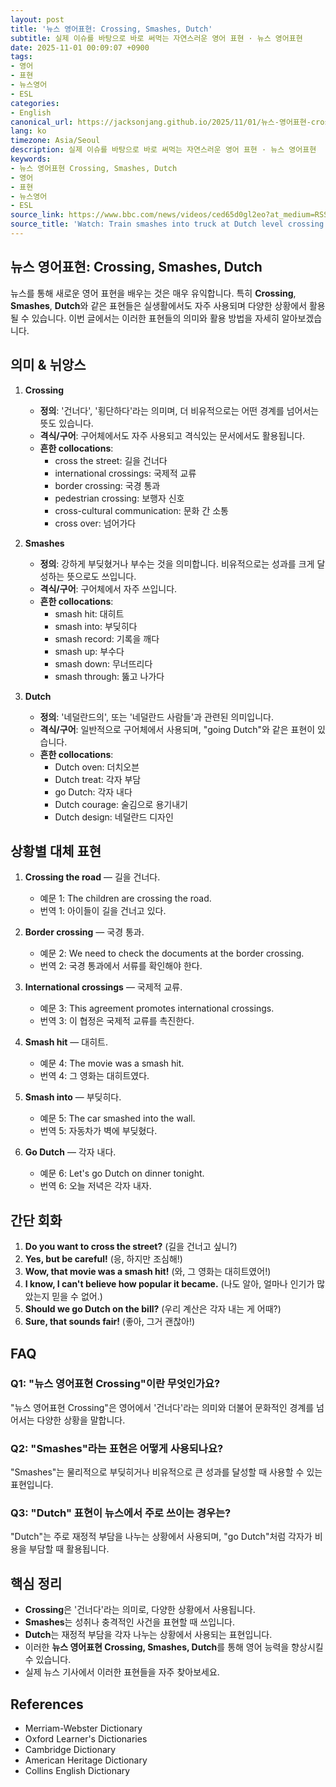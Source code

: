 ```yaml
---
layout: post
title: '뉴스 영어표현: Crossing, Smashes, Dutch'
subtitle: 실제 이슈를 바탕으로 바로 써먹는 자연스러운 영어 표현 · 뉴스 영어표현
date: 2025-11-01 00:09:07 +0900
tags:
- 영어
- 표현
- 뉴스영어
- ESL
categories:
- English
canonical_url: https://jacksonjang.github.io/2025/11/01/뉴스-영어표현-crossing-smashes-dutch/
lang: ko
timezone: Asia/Seoul
description: 실제 이슈를 바탕으로 바로 써먹는 자연스러운 영어 표현 · 뉴스 영어표현
keywords:
- 뉴스 영어표현 Crossing, Smashes, Dutch
- 영어
- 표현
- 뉴스영어
- ESL
source_link: https://www.bbc.com/news/videos/ced65d0gl2eo?at_medium=RSS&at_campaign=rss
source_title: 'Watch: Train smashes into truck at Dutch level crossing'
---
```


## 뉴스 영어표현: Crossing, Smashes, Dutch

뉴스를 통해 새로운 영어 표현을 배우는 것은 매우 유익합니다. 특히 **Crossing**, **Smashes**, **Dutch**와 같은 표현들은 실생활에서도 자주 사용되며 다양한 상황에서 활용될 수 있습니다. 이번 글에서는 이러한 표현들의 의미와 활용 방법을 자세히 알아보겠습니다.

## 의미 & 뉘앙스

1. **Crossing**
   - **정의**: '건너다', '횡단하다'라는 의미며, 더 비유적으로는 어떤 경계를 넘어서는 뜻도 있습니다.
   - **격식/구어**: 구어체에서도 자주 사용되고 격식있는 문서에서도 활용됩니다.
   - **흔한 collocations**: 
     - cross the street: 길을 건너다
     - international crossings: 국제적 교류
     - border crossing: 국경 통과
     - pedestrian crossing: 보행자 신호
     - cross-cultural communication: 문화 간 소통
     - cross over: 넘어가다

2. **Smashes**
   - **정의**: 강하게 부딪혔거나 부수는 것을 의미합니다. 비유적으로는 성과를 크게 달성하는 뜻으로도 쓰입니다.
   - **격식/구어**: 구어체에서 자주 쓰입니다.
   - **흔한 collocations**:
     - smash hit: 대히트
     - smash into: 부딪히다
     - smash record: 기록을 깨다
     - smash up: 부수다
     - smash down: 무너뜨리다
     - smash through: 뚫고 나가다

3. **Dutch**
   - **정의**: '네덜란드의', 또는 '네덜란드 사람들'과 관련된 의미입니다. 
   - **격식/구어**: 일반적으로 구어체에서 사용되며, "going Dutch"와 같은 표현이 있습니다.
   - **흔한 collocations**:
     - Dutch oven: 더치오븐
     - Dutch treat: 각자 부담
     - go Dutch: 각자 내다
     - Dutch courage: 술김으로 용기내기
     - Dutch design: 네덜란드 디자인

## 상황별 대체 표현

1. **Crossing the road** — 길을 건너다.
   - 예문 1: The children are crossing the road.
   - 번역 1: 아이들이 길을 건너고 있다.

2. **Border crossing** — 국경 통과.
   - 예문 2: We need to check the documents at the border crossing.
   - 번역 2: 국경 통과에서 서류를 확인해야 한다.

3. **International crossings** — 국제적 교류.
   - 예문 3: This agreement promotes international crossings.
   - 번역 3: 이 협정은 국제적 교류를 촉진한다.

4. **Smash hit** — 대히트.
   - 예문 4: The movie was a smash hit.
   - 번역 4: 그 영화는 대히트였다.

5. **Smash into** — 부딪히다.
   - 예문 5: The car smashed into the wall.
   - 번역 5: 자동차가 벽에 부딪혔다.

6. **Go Dutch** — 각자 내다.
   - 예문 6: Let's go Dutch on dinner tonight.
   - 번역 6: 오늘 저녁은 각자 내자.

## 간단 회화

1. **Do you want to cross the street?** (길을 건너고 싶니?)
2. **Yes, but be careful!** (응, 하지만 조심해!)
3. **Wow, that movie was a smash hit!** (와, 그 영화는 대히트였어!)
4. **I know, I can't believe how popular it became.** (나도 알아, 얼마나 인기가 많았는지 믿을 수 없어.)
5. **Should we go Dutch on the bill?** (우리 계산은 각자 내는 게 어때?)
6. **Sure, that sounds fair!** (좋아, 그거 괜찮아!)

## FAQ

### Q1: "뉴스 영어표현 Crossing"이란 무엇인가요?
"뉴스 영어표현 Crossing"은 영어에서 '건너다'라는 의미와 더불어 문화적인 경계를 넘어서는 다양한 상황을 말합니다.

### Q2: "Smashes"라는 표현은 어떻게 사용되나요?
"Smashes"는 물리적으로 부딪히거나 비유적으로 큰 성과를 달성할 때 사용할 수 있는 표현입니다.

### Q3: "Dutch" 표현이 뉴스에서 주로 쓰이는 경우는?
"Dutch"는 주로 재정적 부담을 나누는 상황에서 사용되며, "go Dutch"처럼 각자가 비용을 부담할 때 활용됩니다.

## 핵심 정리

- **Crossing**은 '건너다'라는 의미로, 다양한 상황에서 사용됩니다.
- **Smashes**는 성취나 충격적인 사건을 표현할 때 쓰입니다.
- **Dutch**는 재정적 부담을 각자 나누는 상황에서 사용되는 표현입니다.
- 이러한 **뉴스 영어표현 Crossing, Smashes, Dutch**를 통해 영어 능력을 향상시킬 수 있습니다.
- 실제 뉴스 기사에서 이러한 표현들을 자주 찾아보세요.

## References

- Merriam-Webster Dictionary
- Oxford Learner's Dictionaries
- Cambridge Dictionary
- American Heritage Dictionary
- Collins English Dictionary